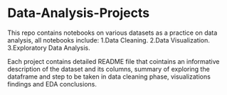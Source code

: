 # Data-Analysis-Projects
This repo contains notebooks on various datasets as a practice on data analysis, all notebooks include:
1.Data Cleaning.
2.Data Visualization.
3.Exploratory Data Analysis.

Each project contains detailed README file that cointains an informative description of the dataset and its columns, summary of exploring the dataframe and step to be taken in data cleaning phase, visualizations findings and EDA conclusions.
